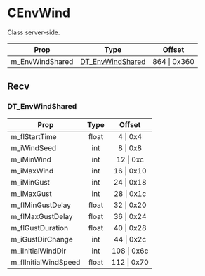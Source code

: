 # CEnvWind
Class server-side.

|Prop|Type|Offset|
|---|:-:|:-:|
|m_EnvWindShared|[DT_EnvWindShared](#DT_EnvWindShared)|864 \| 0x360|

## Recv

### DT_EnvWindShared

|Prop|Type|Offset|
|---|:-:|:-:|
|m_flStartTime|float|4 \| 0x4|
|m_iWindSeed|int|8 \| 0x8|
|m_iMinWind|int|12 \| 0xc|
|m_iMaxWind|int|16 \| 0x10|
|m_iMinGust|int|24 \| 0x18|
|m_iMaxGust|int|28 \| 0x1c|
|m_flMinGustDelay|float|32 \| 0x20|
|m_flMaxGustDelay|float|36 \| 0x24|
|m_flGustDuration|float|40 \| 0x28|
|m_iGustDirChange|int|44 \| 0x2c|
|m_iInitialWindDir|int|108 \| 0x6c|
|m_flInitialWindSpeed|float|112 \| 0x70|
